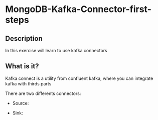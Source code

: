 # MongoDB-Kafka-Connector-first-steps

## Description

In this exercise will learn to use kafka connectors

## What is it?

Kafka connect is a utility from confluent kafka, where you can integrate kafka with thirds parts

There are two differents connectors: 

- Source: 

- Sink:

